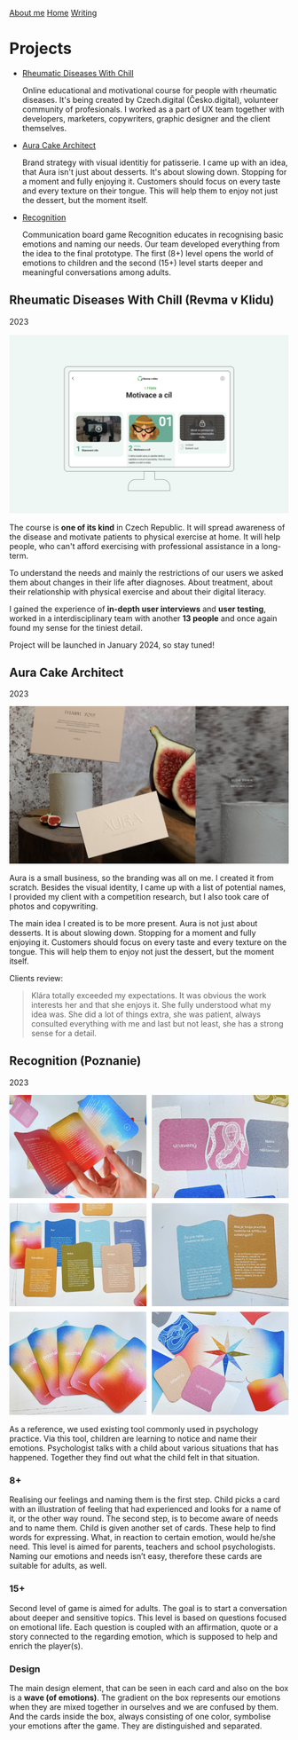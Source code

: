 [About me](../about.md)
  [Home](../index.md)
  [Writing](../writing/index.md)


# Projects

- [Rheumatic Diseases With Chill](#rheumatic-diseases-with-chil-(revma-v-klidu))
  
  Online educational and motivational course for people with rheumatic diseases. It's being created by Czech.digital (Česko.digital), volunteer community of profesionals. I worked as a part of UX team together with developers, marketers, copywriters, graphic designer and the client themselves.

- [Aura Cake Architect](#aura-cake-architect)

  Brand strategy with visual identitiy for patisserie. I came up with an idea, that Aura isn't just about desserts. It's about slowing down. Stopping for a moment and fully enjoying it. Customers should focus on every taste and every texture on their tongue. This will help them to  enjoy not just the dessert, but the moment itself.

- [Recognition](#recognition-(poznanie))

  Communication board game Recognition educates in recognising basic emotions and naming our needs. Our team developed everything from the idea to the final prototype. The first (8+) level opens the world of emotions to children and the second (15+) level starts deeper and meaningful conversations among adults.


## Rheumatic Diseases With Chill (Revma v Klidu)
2023

![Desktop screen displaying interface of the course. Prevailing colour is peaceful green. Course avatar is an ilustrated granny with big smile and huge glasses.](../img/revma-v-klidu.png)

The course is **one of its kind** in Czech Republic. It will spread awareness of the disease and motivate patients to physical exercise at home. It will help people, who can't afford exercising with professional assistance in a long-term.

To understand the needs and mainly the restrictions of our users we asked them about changes in their life after diagnoses. About treatment, about their relationship with physical exercise and about their digital literacy.

I gained the experience of **in-depth user interviews** and **user testing**, worked in a interdisciplinary team with another **13 people** and once again found my sense for the tiniest detail.

Project will be launched in January 2024, so stay tuned!

## Aura Cake Architect
2023

![Showscreen. Three photos of gently textured white cake standing on tree stump. No decorations placed on cake, only one crossed fig fruit standing next to it. Peaceful atmosphere, japandi style. Creamy-beige business card in foreground.](../img/aura-cake-architect.png)

Aura is a small business, so the branding was all on me. I created it from scratch. Besides the visual identity, I came up with a list of potential names, I provided my client with a competition research, but I also took care of photos and copywriting.

The main idea I created is to be more present. Aura is not just about desserts. It is about slowing down. Stopping for a moment and fully enjoying it. Customers should focus on every taste and every texture on the tongue. This will help them to  enjoy not just the dessert, but the moment itself.

Clients review:
> Klára totally exceeded my expectations. It was obvious the work interests her and that she enjoys it. She fully understood what my idea was. She did a lot of things extra, she was patient,  always consulted everything with me and last but not least, she has a strong sense for a detail.

## Recognition (Poznanie)
2023

![Printed prototype of board game cards. Cards are of bright colours. One coloured front sides and gradient on the back sides. Cards for adulst consis of question + affirmation. Cards for children devide into three groups: illustrations, names of emotions and names of needs.](../img/recognition.png)

As a reference, we used existing tool commonly used in psychology practice. Via this tool, children are learning to notice and name their emotions. Psychologist talks with a child about various situations that has happened. Together they find out what the child felt in that situation.

### 8+

Realising our feelings and naming them is the first step. Child picks a card with an illustration of feeling that had experienced and looks for a name of it, or the other way round. The second step, is to become aware of needs and to name them. Child is given another set of cards. These help to find words for expressing. What, in reaction to certain emotion, would he/she need. This level is aimed for parents, teachers and school psychologists. Naming our emotions and needs isn’t easy, therefore these cards are suitable for adults, as well.

### 15+

Second level of game is aimed for adults. The goal is to start a conversation about deeper and sensitive topics. This level is based on questions focused on emotional life. Each question is coupled with an affirmation, quote or a story connected to the regarding emotion, which is supposed to help and enrich the player(s).

### Design

The main design element, that can be seen in each card and also on the box is a **wave (of emotions)**. The gradient on the box represents our emotions when they are mixed together in ourselves and we are confused by them. And the cards inside the box, always consisting of one color, symbolise your emotions after the game. They are distinguished and separated.
